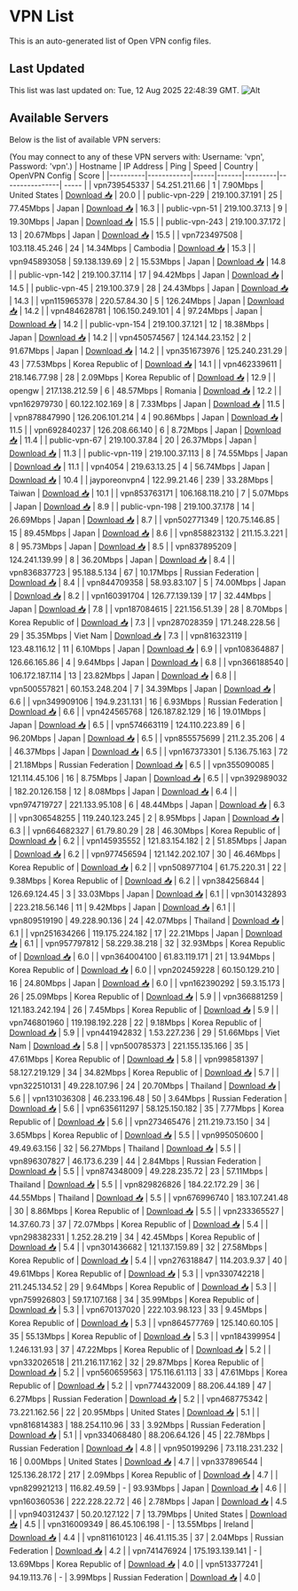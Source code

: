 # VPN List

This is an auto-generated list of Open VPN config files.

## Last Updated

This list was last updated on: Tue, 12 Aug 2025 22:48:39 GMT.
![Alt](https://repobeats.axiom.co/api/embed/186b98318ef1479477931607c1ad7d823f12451f.svg "Repobeats analytics image")

## Available Servers

Below is the list of available VPN servers:

(You may connect to any of these VPN servers with: Username: 'vpn', Password: 'vpn'.)
| Hostname | IP Address | Ping | Speed | Country | OpenVPN Config | Score |
|----------|------------|------|-------|---------|----------------| ----- |
| vpn739545337 | 54.251.211.66 | 1 | 7.90Mbps | United States | [Download 📥](./configs/server_0_US.ovpn) | 20.0 |
| public-vpn-229 | 219.100.37.191 | 25 | 77.45Mbps | Japan | [Download 📥](./configs/server_1_JP.ovpn) | 16.3 |
| public-vpn-51 | 219.100.37.13 | 9 | 19.30Mbps | Japan | [Download 📥](./configs/server_2_JP.ovpn) | 15.5 |
| public-vpn-243 | 219.100.37.172 | 13 | 20.67Mbps | Japan | [Download 📥](./configs/server_3_JP.ovpn) | 15.5 |
| vpn723497508 | 103.118.45.246 | 24 | 14.34Mbps | Cambodia | [Download 📥](./configs/server_4_KH.ovpn) | 15.3 |
| vpn945893058 | 59.138.139.69 | 2 | 15.53Mbps | Japan | [Download 📥](./configs/server_5_JP.ovpn) | 14.8 |
| public-vpn-142 | 219.100.37.114 | 17 | 94.42Mbps | Japan | [Download 📥](./configs/server_6_JP.ovpn) | 14.5 |
| public-vpn-45 | 219.100.37.9 | 28 | 24.43Mbps | Japan | [Download 📥](./configs/server_7_JP.ovpn) | 14.3 |
| vpn115965378 | 220.57.84.30 | 5 | 126.24Mbps | Japan | [Download 📥](./configs/server_8_JP.ovpn) | 14.2 |
| vpn484628781 | 106.150.249.101 | 4 | 97.24Mbps | Japan | [Download 📥](./configs/server_9_JP.ovpn) | 14.2 |
| public-vpn-154 | 219.100.37.121 | 12 | 18.38Mbps | Japan | [Download 📥](./configs/server_10_JP.ovpn) | 14.2 |
| vpn450574567 | 124.144.23.152 | 2 | 91.67Mbps | Japan | [Download 📥](./configs/server_11_JP.ovpn) | 14.2 |
| vpn351673976 | 125.240.231.29 | 43 | 77.53Mbps | Korea Republic of | [Download 📥](./configs/server_12_KR.ovpn) | 14.1 |
| vpn462339611 | 218.146.77.98 | 28 | 2.09Mbps | Korea Republic of | [Download 📥](./configs/server_13_KR.ovpn) | 12.9 |
| opengw | 217.138.212.59 | 6 | 48.57Mbps | Romania | [Download 📥](./configs/server_14_RO.ovpn) | 12.2 |
| vpn162979730 | 60.122.102.169 | 8 | 7.33Mbps | Japan | [Download 📥](./configs/server_15_JP.ovpn) | 11.5 |
| vpn878847990 | 126.206.101.214 | 4 | 90.86Mbps | Japan | [Download 📥](./configs/server_16_JP.ovpn) | 11.5 |
| vpn692840237 | 126.208.66.140 | 6 | 8.72Mbps | Japan | [Download 📥](./configs/server_17_JP.ovpn) | 11.4 |
| public-vpn-67 | 219.100.37.84 | 20 | 26.37Mbps | Japan | [Download 📥](./configs/server_18_JP.ovpn) | 11.3 |
| public-vpn-119 | 219.100.37.113 | 8 | 74.55Mbps | Japan | [Download 📥](./configs/server_19_JP.ovpn) | 11.1 |
| vpn4054 | 219.63.13.25 | 4 | 56.74Mbps | Japan | [Download 📥](./configs/server_20_JP.ovpn) | 10.4 |
| jayporeonvpn4 | 122.99.21.46 | 239 | 33.28Mbps | Taiwan | [Download 📥](./configs/server_21_TW.ovpn) | 10.1 |
| vpn853763171 | 106.168.118.210 | 7 | 5.07Mbps | Japan | [Download 📥](./configs/server_22_JP.ovpn) | 8.9 |
| public-vpn-198 | 219.100.37.178 | 14 | 26.69Mbps | Japan | [Download 📥](./configs/server_23_JP.ovpn) | 8.7 |
| vpn502771349 | 120.75.146.85 | 15 | 89.45Mbps | Japan | [Download 📥](./configs/server_24_JP.ovpn) | 8.6 |
| vpn858823132 | 211.15.3.221 | 8 | 95.73Mbps | Japan | [Download 📥](./configs/server_25_JP.ovpn) | 8.5 |
| vpn837895209 | 124.241.139.99 | 8 | 36.20Mbps | Japan | [Download 📥](./configs/server_26_JP.ovpn) | 8.4 |
| vpn836837723 | 95.188.5.134 | 67 | 10.17Mbps | Russian Federation | [Download 📥](./configs/server_27_RU.ovpn) | 8.4 |
| vpn844709358 | 58.93.83.107 | 5 | 74.00Mbps | Japan | [Download 📥](./configs/server_28_JP.ovpn) | 8.2 |
| vpn160391704 | 126.77.139.139 | 17 | 32.44Mbps | Japan | [Download 📥](./configs/server_29_JP.ovpn) | 7.8 |
| vpn187084615 | 221.156.51.39 | 28 | 8.70Mbps | Korea Republic of | [Download 📥](./configs/server_30_KR.ovpn) | 7.3 |
| vpn287028359 | 171.248.228.56 | 29 | 35.35Mbps | Viet Nam | [Download 📥](./configs/server_31_VN.ovpn) | 7.3 |
| vpn816323119 | 123.48.116.12 | 11 | 6.10Mbps | Japan | [Download 📥](./configs/server_32_JP.ovpn) | 6.9 |
| vpn108364887 | 126.66.165.86 | 4 | 9.64Mbps | Japan | [Download 📥](./configs/server_33_JP.ovpn) | 6.8 |
| vpn366188540 | 106.172.187.114 | 13 | 23.82Mbps | Japan | [Download 📥](./configs/server_34_JP.ovpn) | 6.8 |
| vpn500557821 | 60.153.248.204 | 7 | 34.39Mbps | Japan | [Download 📥](./configs/server_35_JP.ovpn) | 6.6 |
| vpn349909106 | 194.9.231.131 | 16 | 6.93Mbps | Russian Federation | [Download 📥](./configs/server_36_RU.ovpn) | 6.6 |
| vpn424565768 | 126.187.82.129 | 16 | 19.01Mbps | Japan | [Download 📥](./configs/server_37_JP.ovpn) | 6.5 |
| vpn574663119 | 124.110.223.89 | 6 | 96.20Mbps | Japan | [Download 📥](./configs/server_38_JP.ovpn) | 6.5 |
| vpn855575699 | 211.2.35.206 | 4 | 46.37Mbps | Japan | [Download 📥](./configs/server_39_JP.ovpn) | 6.5 |
| vpn167373301 | 5.136.75.163 | 72 | 21.18Mbps | Russian Federation | [Download 📥](./configs/server_40_RU.ovpn) | 6.5 |
| vpn355090085 | 121.114.45.106 | 16 | 8.75Mbps | Japan | [Download 📥](./configs/server_41_JP.ovpn) | 6.5 |
| vpn392989032 | 182.20.126.158 | 12 | 8.08Mbps | Japan | [Download 📥](./configs/server_42_JP.ovpn) | 6.4 |
| vpn974719727 | 221.133.95.108 | 6 | 48.44Mbps | Japan | [Download 📥](./configs/server_43_JP.ovpn) | 6.3 |
| vpn306548255 | 119.240.123.245 | 2 | 8.95Mbps | Japan | [Download 📥](./configs/server_44_JP.ovpn) | 6.3 |
| vpn664682327 | 61.79.80.29 | 28 | 46.30Mbps | Korea Republic of | [Download 📥](./configs/server_45_KR.ovpn) | 6.2 |
| vpn145935552 | 121.83.154.182 | 2 | 51.85Mbps | Japan | [Download 📥](./configs/server_46_JP.ovpn) | 6.2 |
| vpn977456594 | 121.142.202.107 | 30 | 46.46Mbps | Korea Republic of | [Download 📥](./configs/server_47_KR.ovpn) | 6.2 |
| vpn508977104 | 61.75.220.31 | 22 | 9.38Mbps | Korea Republic of | [Download 📥](./configs/server_48_KR.ovpn) | 6.2 |
| vpn384256844 | 126.69.124.45 | 3 | 33.03Mbps | Japan | [Download 📥](./configs/server_49_JP.ovpn) | 6.1 |
| vpn301432893 | 223.218.56.146 | 11 | 9.42Mbps | Japan | [Download 📥](./configs/server_50_JP.ovpn) | 6.1 |
| vpn809519190 | 49.228.90.136 | 24 | 42.07Mbps | Thailand | [Download 📥](./configs/server_51_TH.ovpn) | 6.1 |
| vpn251634266 | 119.175.224.182 | 17 | 22.21Mbps | Japan | [Download 📥](./configs/server_52_JP.ovpn) | 6.1 |
| vpn957797812 | 58.229.38.218 | 32 | 32.93Mbps | Korea Republic of | [Download 📥](./configs/server_53_KR.ovpn) | 6.0 |
| vpn364004100 | 61.83.119.171 | 21 | 13.94Mbps | Korea Republic of | [Download 📥](./configs/server_54_KR.ovpn) | 6.0 |
| vpn202459228 | 60.150.129.210 | 16 | 24.80Mbps | Japan | [Download 📥](./configs/server_55_JP.ovpn) | 6.0 |
| vpn162390292 | 59.3.15.173 | 26 | 25.09Mbps | Korea Republic of | [Download 📥](./configs/server_56_KR.ovpn) | 5.9 |
| vpn366881259 | 121.183.242.194 | 26 | 7.45Mbps | Korea Republic of | [Download 📥](./configs/server_57_KR.ovpn) | 5.9 |
| vpn746801960 | 119.198.192.228 | 22 | 9.18Mbps | Korea Republic of | [Download 📥](./configs/server_58_KR.ovpn) | 5.9 |
| vpn441942832 | 1.53.227.236 | 29 | 51.66Mbps | Viet Nam | [Download 📥](./configs/server_59_VN.ovpn) | 5.8 |
| vpn500785373 | 221.155.135.166 | 35 | 47.61Mbps | Korea Republic of | [Download 📥](./configs/server_60_KR.ovpn) | 5.8 |
| vpn998581397 | 58.127.219.129 | 34 | 34.82Mbps | Korea Republic of | [Download 📥](./configs/server_61_KR.ovpn) | 5.7 |
| vpn322510131 | 49.228.107.96 | 24 | 20.70Mbps | Thailand | [Download 📥](./configs/server_62_TH.ovpn) | 5.6 |
| vpn131036308 | 46.233.196.48 | 50 | 3.64Mbps | Russian Federation | [Download 📥](./configs/server_63_RU.ovpn) | 5.6 |
| vpn635611297 | 58.125.150.182 | 35 | 7.77Mbps | Korea Republic of | [Download 📥](./configs/server_64_KR.ovpn) | 5.6 |
| vpn273465476 | 211.219.73.150 | 34 | 3.65Mbps | Korea Republic of | [Download 📥](./configs/server_65_KR.ovpn) | 5.5 |
| vpn995050600 | 49.49.63.156 | 32 | 56.27Mbps | Thailand | [Download 📥](./configs/server_66_TH.ovpn) | 5.5 |
| vpn896307827 | 46.173.6.239 | 44 | 2.84Mbps | Russian Federation | [Download 📥](./configs/server_67_RU.ovpn) | 5.5 |
| vpn874348009 | 49.228.235.72 | 23 | 57.11Mbps | Thailand | [Download 📥](./configs/server_68_TH.ovpn) | 5.5 |
| vpn829826826 | 184.22.172.29 | 36 | 44.55Mbps | Thailand | [Download 📥](./configs/server_69_TH.ovpn) | 5.5 |
| vpn676996740 | 183.107.241.48 | 30 | 8.86Mbps | Korea Republic of | [Download 📥](./configs/server_70_KR.ovpn) | 5.5 |
| vpn233365527 | 14.37.60.73 | 37 | 72.07Mbps | Korea Republic of | [Download 📥](./configs/server_71_KR.ovpn) | 5.4 |
| vpn298382331 | 1.252.28.219 | 34 | 42.45Mbps | Korea Republic of | [Download 📥](./configs/server_72_KR.ovpn) | 5.4 |
| vpn301436682 | 121.137.159.89 | 32 | 27.58Mbps | Korea Republic of | [Download 📥](./configs/server_73_KR.ovpn) | 5.4 |
| vpn276318847 | 114.203.9.37 | 40 | 49.61Mbps | Korea Republic of | [Download 📥](./configs/server_74_KR.ovpn) | 5.3 |
| vpn330742218 | 211.245.134.52 | 29 | 9.64Mbps | Korea Republic of | [Download 📥](./configs/server_75_KR.ovpn) | 5.3 |
| vpn759926803 | 59.17.107.168 | 34 | 35.99Mbps | Korea Republic of | [Download 📥](./configs/server_76_KR.ovpn) | 5.3 |
| vpn670137020 | 222.103.98.123 | 33 | 9.45Mbps | Korea Republic of | [Download 📥](./configs/server_77_KR.ovpn) | 5.3 |
| vpn864577769 | 125.140.60.105 | 35 | 55.13Mbps | Korea Republic of | [Download 📥](./configs/server_78_KR.ovpn) | 5.3 |
| vpn184399954 | 1.246.131.93 | 37 | 47.22Mbps | Korea Republic of | [Download 📥](./configs/server_79_KR.ovpn) | 5.2 |
| vpn332026518 | 211.216.117.162 | 32 | 29.87Mbps | Korea Republic of | [Download 📥](./configs/server_80_KR.ovpn) | 5.2 |
| vpn560659563 | 175.116.61.113 | 33 | 47.61Mbps | Korea Republic of | [Download 📥](./configs/server_81_KR.ovpn) | 5.2 |
| vpn774432009 | 88.206.44.189 | 47 | 6.27Mbps | Russian Federation | [Download 📥](./configs/server_82_RU.ovpn) | 5.2 |
| vpn468775342 | 73.221.162.56 | 22 | 20.95Mbps | United States | [Download 📥](./configs/server_83_US.ovpn) | 5.1 |
| vpn816814383 | 188.254.110.96 | 33 | 3.92Mbps | Russian Federation | [Download 📥](./configs/server_84_RU.ovpn) | 5.1 |
| vpn334068480 | 88.206.64.126 | 45 | 22.78Mbps | Russian Federation | [Download 📥](./configs/server_85_RU.ovpn) | 4.8 |
| vpn950199296 | 73.118.231.232 | 16 | 0.00Mbps | United States | [Download 📥](./configs/server_86_US.ovpn) | 4.7 |
| vpn337896544 | 125.136.28.172 | 217 | 2.09Mbps | Korea Republic of | [Download 📥](./configs/server_87_KR.ovpn) | 4.7 |
| vpn829921213 | 116.82.49.59 | - | 93.93Mbps | Japan | [Download 📥](./configs/server_88_JP.ovpn) | 4.6 |
| vpn160360536 | 222.228.22.72 | 46 | 2.78Mbps | Japan | [Download 📥](./configs/server_89_JP.ovpn) | 4.5 |
| vpn940312437 | 50.20.127.122 | 7 | 13.79Mbps | United States | [Download 📥](./configs/server_90_US.ovpn) | 4.5 |
| vpn316009349 | 86.45.106.198 | - | 13.55Mbps | Ireland | [Download 📥](./configs/server_91_IE.ovpn) | 4.4 |
| vpn811610123 | 46.41.115.35 | 37 | 2.04Mbps | Russian Federation | [Download 📥](./configs/server_92_RU.ovpn) | 4.2 |
| vpn741476924 | 175.193.139.141 | - | 13.69Mbps | Korea Republic of | [Download 📥](./configs/server_93_KR.ovpn) | 4.0 |
| vpn513377241 | 94.19.113.76 | - | 3.99Mbps | Russian Federation | [Download 📥](./configs/server_94_RU.ovpn) | 4.0 |
